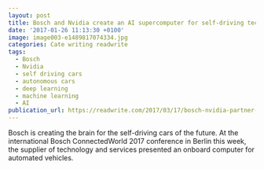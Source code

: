 ```yaml
---
layout: post
title: Bosch and Nvidia create an AI supercomputer for self-driving tech
date: '2017-01-26 11:13:30 +0100'
image: image003-e1489817074334.jpg
categories: Cate writing readwrite
tags:
  - Bosch
  - Nvidia
  - self driving cars
  - autonomous cars
  - deep learning
  - machine learning
  - AI
publication_url: https://readwrite.com/2017/03/17/bosch-nvidia-partner-tai-supercomputer-self-driving-cars-tl1/
---
```


Bosch is creating the brain for the self-driving cars of the future. At the international Bosch ConnectedWorld 2017 conference in Berlin this week, the supplier of technology and services presented an onboard computer for automated vehicles.

